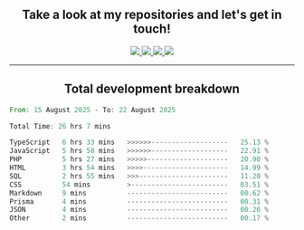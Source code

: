 <h2 align="center">
  Take a look at my repositories and let's get in touch!
</h2>
<p align="center">
  <a href="https://www.instagram.com/rayhanarkan?igsh=MXM3dHhmMTZ3ZWVsaA==">
    <img src="https://img.icons8.com/material-outlined/30/689d6a/instagram.png"/>
  </a>
  <a href="https://www.linkedin.com/in/rayhanarkan/">
    <img src="https://img.icons8.com/material-outlined/30/689d6a/linkedin.png"/>
  </a>
  <a href="">
    <img src="https://img.icons8.com/material-outlined/30/689d6a/geography.png"/>
  </a>
  <a href="mailto:rayhanarkan30@gmail.com">
    <img src="https://img.icons8.com/material-outlined/30/689d6a/email.png"/>
  </a>
</p>

---

<h2 align="center">Total development breakdown</h2>

<p align="center">
<!--START_SECTION:waka-->

```rust
From: 15 August 2025 - To: 22 August 2025

Total Time: 26 hrs 7 mins

TypeScript   6 hrs 33 mins   >>>>>>-------------------   25.13 %
JavaScript   5 hrs 58 mins   >>>>>>-------------------   22.91 %
PHP          5 hrs 27 mins   >>>>>--------------------   20.90 %
HTML         3 hrs 54 mins   >>>>---------------------   14.99 %
SQL          2 hrs 55 mins   >>>----------------------   11.20 %
CSS          54 mins         >------------------------   03.51 %
Markdown     9 mins          -------------------------   00.62 %
Prisma       4 mins          -------------------------   00.31 %
JSON         4 mins          -------------------------   00.26 %
Other        2 mins          -------------------------   00.17 %
```

<!--END_SECTION:waka-->
</p>
